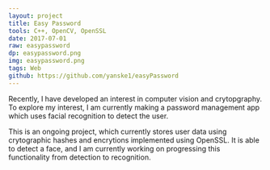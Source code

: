 ```yaml
---
layout: project
title: Easy Password
tools: C++, OpenCV, OpenSSL
date: 2017-07-01
raw: easypassword
dp: easypassword.png
img: easypassword.png
tags: Web
github: https://github.com/yanske1/easyPassword
---
```


Recently, I have developed an interest in computer vision and crytopgraphy. To explore my interest, I am currently making a password management app which uses facial recognition to detect the user. 

This is an ongoing project, which currently stores user data using crytographic hashes and encrytions implemented using OpenSSL. It is able to detect a face, and I am currently working on progressing this functionality from detection to recognition.